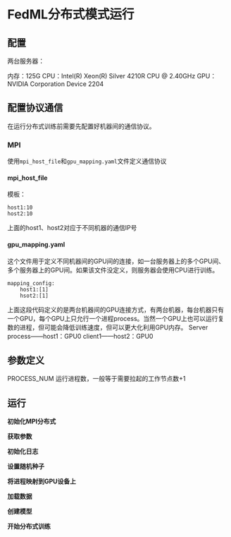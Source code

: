 # FedML分布式模式运行

## 配置

两台服务器：

内存：125G
CPU：Intel(R) Xeon(R) Silver 4210R CPU @ 2.40GHz 
GPU：NVIDIA Corporation Device 2204

## 配置协议通信

在运行分布式训练前需要先配置好机器间的通信协议。

### MPI

使用`mpi_host_file`和`gpu_mapping.yaml`文件定义通信协议

#### mpi_host_file

模板：

```
host1:10
host2:10
```

上面的host1、host2对应于不同机器的通信IP号

#### gpu_mapping.yaml

这个文件用于定义不同机器间的GPU间的连接，如一台服务器上的多个GPU间、多个服务器上的GPU间。如果该文件没定义，则服务器会使用CPU进行训练。

```
mapping_config:
	host1:[1]
	hsot2:[1]
```

上面这段代码定义的是两台机器间的GPU连接方式，有两台机器，每台机器只有一个GPU，每个GPU上只允行一个进程process。当然一个GPU上也可以运行复数的进程，但可能会降低训练速度，但可以更大化利用GPU内存。
Server process——host1：GPU0
client1——host2：GPU0

## 参数定义

PROCESS_NUM 运行进程数，一般等于需要拉起的工作节点数+1



## 运行

**初始化MPI分布式**

**获取参数**

**初始化日志**

**设置随机种子**

**将进程映射到GPU设备上**

**加载数据**

**创建模型**

**开始分布式训练**